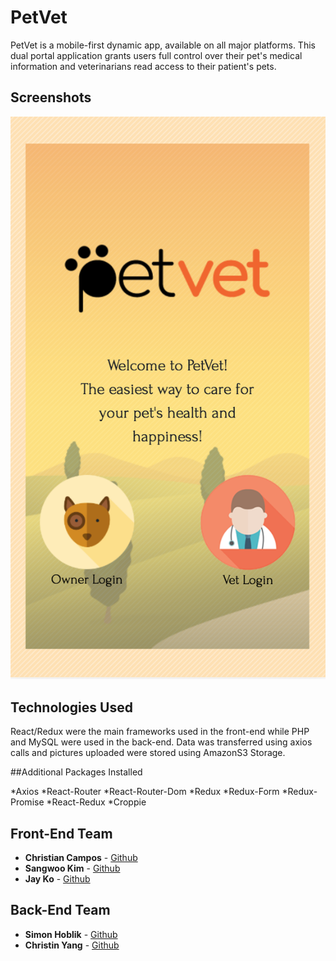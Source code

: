 # PetVet

PetVet is a mobile-first dynamic app, available on all major platforms. This dual portal application grants users full control over their pet's medical information and veterinarians read access to their patient's pets.

## Screenshots

![Landing Page (Mobile) ](/client/dist/assets/images/landing-page-mobile.png)


## Technologies Used

React/Redux were the main frameworks used in the front-end while PHP and MySQL were used in the back-end.
Data was transferred using axios calls and pictures uploaded were stored using AmazonS3 Storage.

##Additional Packages Installed

*Axios
*React-Router
*React-Router-Dom
*Redux
*Redux-Form
*Redux-Promise
*React-Redux
*Croppie


## Front-End Team

* **Christian Campos** - [Github](https://github.com/camposss)
* **Sangwoo Kim** - [Github](https://github.com/sangwoo89118)
* **Jay Ko** - [Github](https://github.com/jamesjayko)

## Back-End Team
* **Simon Hoblik** - [Github](https://github.com/Shoblik)
* **Christin Yang** - [Github](https://github.com/xxy130330)
